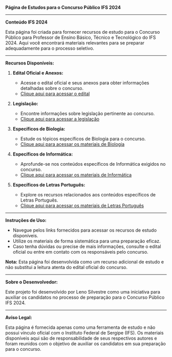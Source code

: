 **Página de Estudos para o Concurso Público IFS 2024**

---

**Conteúdo IFS 2024**

Esta página foi criada para fornecer recursos de estudo para o Concurso Público para Professor de Ensino Básico, Técnico e Tecnológico do IFS 2024. Aqui você encontrará materiais relevantes para se preparar adequadamente para o processo seletivo.

---

**Recursos Disponíveis:**

1. **Edital Oficial e Anexos:**
   - Acesse o edital oficial e seus anexos para obter informações detalhadas sobre o concurso.
   - [Clique aqui para acessar o edital](https://sistemas.institutoverbena.ufg.br/2024/concurso-ifs-docente/)

2. **Legislação:**
   - Encontre informações sobre legislação pertinente ao concurso.
   - [Clique aqui para acessar a legislação](https://lenosilvestre.github.io/IFS/legislacao.html)

3. **Específicos de Biologia:**
   - Estude os tópicos específicos de Biologia para o concurso.
   - [Clique aqui para acessar os materiais de Biologia](https://lenosilvestre.github.io/IFS/biologia.html)

4. **Específicos de Informática:**
   - Aprofunde-se nos conteúdos específicos de Informática exigidos no concurso.
   - [Clique aqui para acessar os materiais de Informática](https://lenosilvestre.github.io/IFS/informatica.html)

5. **Específicos de Letras Português:**
   - Explore os recursos relacionados aos conteúdos específicos de Letras Português.
   - [Clique aqui para acessar os materiais de Letras Português](https://lenosilvestre.github.io/IFS/letras.html)

---

**Instruções de Uso:**

- Navegue pelos links fornecidos para acessar os recursos de estudo disponíveis.
- Utilize os materiais de forma sistemática para uma preparação eficaz.
- Caso tenha dúvidas ou precise de mais informações, consulte o edital oficial ou entre em contato com os responsáveis pelo concurso.

**Nota:** Esta página foi desenvolvida como um recurso adicional de estudo e não substitui a leitura atenta do edital oficial do concurso.

--- 

**Sobre o Desenvolvedor:**

Este projeto foi desenvolvido por Leno Silvestre como uma iniciativa para auxiliar os candidatos no processo de preparação para o Concurso Público IFS 2024.

---

**Aviso Legal:**

Esta página é fornecida apenas como uma ferramenta de estudo e não possui vínculo oficial com o Instituto Federal de Sergipe (IFS). Os materiais disponíveis aqui são de responsabilidade de seus respectivos autores e foram reunidos com o objetivo de auxiliar os candidatos em sua preparação para o concurso.

